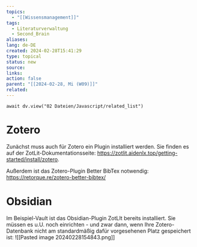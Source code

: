 ```yaml
---
topics:
  - "[[Wissensmanagement]]"
tags:
  - Literaturverwaltung
  - Second_Brain
aliases: 
lang: de-DE
created: 2024-02-28T15:41:29
type: topical
status: new
source: 
links: 
action: false
parent: "[[2024-02-28, Mi (W09)]]"
related:
---
```


```dataviewjs
await dv.view("02 Dateien/Javascript/related_list")
```

# Zotero

Zunächst muss auch für Zotero ein Plugin installiert werden. Sie finden es auf der ZotLit-Dokumentationsseite: https://zotlit.aidenlx.top/getting-started/install/zotero.

Außerdem ist das Zotero-Plugin Better BibTex notwendig: https://retorque.re/zotero-better-bibtex/

# Obsidian

Im Beispiel-Vault ist das Obsidian-Plugin ZotLIt bereits installiert. Sie müssen es u.U. noch einrichten - und zwar dann, wenn Ihre Zotero-Datenbank nicht am standardmäßig dafür vorgesehenen Platz gespeichert ist:
![[Pasted image 20240228154843.png]]



